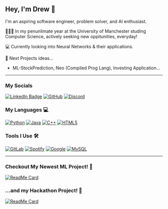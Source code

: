 ## Hey, I'm Drew 👋

I'm an aspiring software engineer, problem solver, and AI enthusiast.  

 🧑🏻‍🎓 In my penunlimate year at the University of Manchester studing Computer Science, actively seeking new oppitunities, everyday!

 💻 Currently looking into Neural Networks & their applications.

 🚀 Next Projects ideas... 
 
 - ML-StockPrediction, Neo (Compiled Prog Lang), Investing Application...

<hr> </hr>

### My Socials 

[![LinkedIn Badge](https://img.shields.io/badge/LinkedIn-0077B5?style=for-the-badge&logo=linkedin&logoColor=white)](https://www.linkedin.com/in/andrewrobertsonamr/)
[![GitHub](https://img.shields.io/badge/github-%23121011.svg?style=for-the-badge&logo=github&logoColor=white)](https://github.com/NeoDrew)
[![Discord](https://img.shields.io/badge/Discord-%235865F2.svg?style=for-the-badge&logo=discord&logoColor=white)](https://discordapp.com/users/256852420439572480)

### My Languages 💻
[![Python](https://img.shields.io/badge/python-3670A0?style=for-the-badge&logo=python&logoColor=ffdd54)](https://github.com/NeoDrew/tuneInLocal)
[![Java](https://img.shields.io/badge/java-%23ED8B00.svg?style=for-the-badge&logo=openjdk&logoColor=white)](https://github.com/NeoDrew/mandelBrot)
[![C++](https://img.shields.io/badge/c++-%2300599C.svg?style=for-the-badge&logo=c%2B%2B&logoColor=white)](https://github.com/NeoDrew/progLangAndPara)
[![HTML5](https://img.shields.io/badge/html5-%23E34F26.svg?style=for-the-badge&logo=html5&logoColor=white)](https://github.com/NeoDrew/tuneInLocal)

### Tools I Use 🛠️
[![GitLab](https://img.shields.io/badge/gitlab-%23181717.svg?style=for-the-badge&logo=gitlab&logoColor=white)](https://about.gitlab.com/)
[![Spotify](https://img.shields.io/badge/Spotify-1ED760?style=for-the-badge&logo=spotify&logoColor=white)](https://github.com/NeoDrew/tuneInLocal)
[![Google](https://img.shields.io/badge/google-4285F4?style=for-the-badge&logo=google&logoColor=white)](https://github.com/spudbracketspud/Log-A-Log)
[![MySQL](https://img.shields.io/badge/mysql-%2300f.svg?style=for-the-badge&logo=mysql&logoColor=white)](https://github.com/NeoDrew/DBMS)

<hr>

### Checkout My Newest ML Project! 📖
[![ReadMe Card](https://github-readme-stats.vercel.app/api/pin/?username=NeoDrew&repo=ML-autocomplete&title_color=ffffff&text_color=c9cacc&icon_color=4AB197&bg_color=1A2B34)](https://github.com/NeoDrew/ML-autocomplete)
 
###  ...and my Hackathon Project! 🌲
[![ReadMe Card](https://github-readme-stats.vercel.app/api/pin/?username=spudbracketspud&repo=Log-A-Log&title_color=ffffff&text_color=c9cacc&icon_color=4AB197&bg_color=1A2B34)](https://github.com/spudbracketspud/Log-A-Log)


